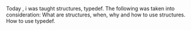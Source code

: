 Today , i was taught structures, typedef. The following was taken into consideration:
What are structures, when, why and how to use structures.
How to use typedef.